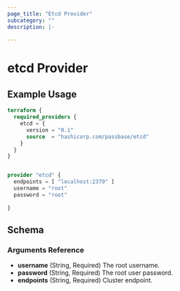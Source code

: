 ```yaml
---
page_title: "Etcd Provider"
subcategory: ""
description: |-
  
---
```


# etcd Provider



## Example Usage

```terraform
terraform {
  required_providers {
    etcd = {
      version = "0.1"
      source  = "hashicorp.com/passbase/etcd"
    }
  }
}


provider "etcd" {
  endpoints = [ "localhost:2379" ]
  username = "root"
  password = "root"
  
}

```

## Schema


### Arguments Reference

- **username** (String, Required) The root username.
- **password** (String, Required) The root user password.
- **endpoints** (String, Required) Cluster endpoint.
